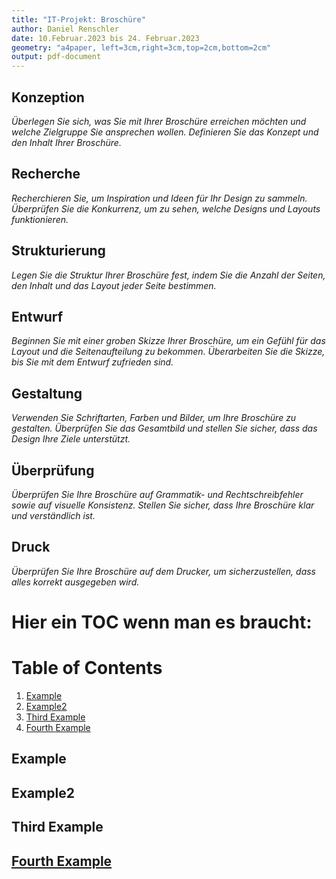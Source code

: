 ```yaml
---
title: "IT-Projekt: Broschüre"
author: Daniel Renschler
date: 10.Februar.2023 bis 24. Februar.2023
geometry: "a4paper, left=3cm,right=3cm,top=2cm,bottom=2cm"
output: pdf-document
---
```



## Konzeption
*Überlegen Sie sich, was Sie mit Ihrer Broschüre erreichen möchten und welche Zielgruppe Sie ansprechen wollen. Definieren Sie das Konzept und den Inhalt Ihrer Broschüre.* 

## Recherche
*Recherchieren Sie, um Inspiration und Ideen für Ihr Design zu sammeln. Überprüfen Sie die Konkurrenz, um zu sehen, welche Designs und Layouts funktionieren.*

## Strukturierung
*Legen Sie die Struktur Ihrer Broschüre fest, indem Sie die Anzahl der Seiten, den Inhalt und das Layout jeder Seite bestimmen.*

## Entwurf
*Beginnen Sie mit einer groben Skizze Ihrer Broschüre, um ein Gefühl für das Layout und die Seitenaufteilung zu bekommen. Überarbeiten Sie die Skizze, bis Sie mit dem Entwurf zufrieden sind.*

## Gestaltung
*Verwenden Sie Schriftarten, Farben und Bilder, um Ihre Broschüre zu gestalten. Überprüfen Sie das Gesamtbild und stellen Sie sicher, dass das Design Ihre Ziele unterstützt.*

## Überprüfung
*Überprüfen Sie Ihre Broschüre auf Grammatik- und Rechtschreibfehler sowie auf visuelle Konsistenz. Stellen Sie sicher, dass Ihre Broschüre klar und verständlich ist.*

## Druck
*Überprüfen Sie Ihre Broschüre auf dem Drucker, um sicherzustellen, dass alles korrekt ausgegeben wird.*

# Hier ein TOC wenn man es braucht:
# Table of Contents

1. [Example](#example)
2. [Example2](#example2)
3. [Third Example](#third-example)
4. [Fourth Example](#fourth-examplehttpwwwfourthexamplecom)


## Example
## Example2
## Third Example
## [Fourth Example](http://www.fourthexample.com) 


